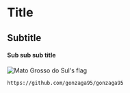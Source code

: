 # Title
## Subtitle
#### Sub sub sub title

![Mato Grosso do Sul's flag](https://upload.wikimedia.org/wikipedia/commons/thumb/6/64/Bandeira_de_Mato_Grosso_do_Sul.svg/1200px-Bandeira_de_Mato_Grosso_do_Sul.svg.png)

```
https://github.com/gonzaga95/gonzaga95
```
